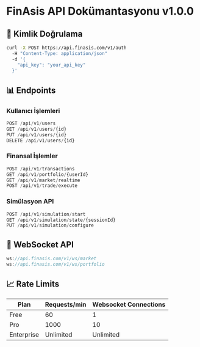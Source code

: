 # FinAsis API Dokümantasyonu v1.0.0

## 🔐 Kimlik Doğrulama
```bash
curl -X POST https://api.finasis.com/v1/auth
  -H "Content-Type: application/json"
  -d '{
    "api_key": "your_api_key"
  }'
```

## 📊 Endpoints

### Kullanıcı İşlemleri
```typescript
POST /api/v1/users
GET /api/v1/users/{id}
PUT /api/v1/users/{id}
DELETE /api/v1/users/{id}
```

### Finansal İşlemler
```typescript
POST /api/v1/transactions
GET /api/v1/portfolio/{userId}
GET /api/v1/market/realtime
POST /api/v1/trade/execute
```

### Simülasyon API
```typescript
POST /api/v1/simulation/start
GET /api/v1/simulation/state/{sessionId}
PUT /api/v1/simulation/configure
```

## 🔄 WebSocket API
```typescript
ws://api.finasis.com/v1/ws/market
ws://api.finasis.com/v1/ws/portfolio
```

## 📈 Rate Limits
| Plan     | Requests/min | Websocket Connections |
|----------|-------------|---------------------|
| Free     | 60          | 1                   |
| Pro      | 1000        | 10                  |
| Enterprise| Unlimited   | Unlimited           |
